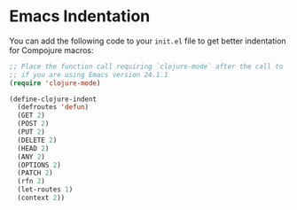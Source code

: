 # Emacs Indentation

You can add the following code to your `init.el` file to get better indentation for Compojure macros:

```lisp
;; Place the function call requiring `clojure-mode` after the call to `package-initialize`
;; if you are using Emacs version 24.1.1
(require 'clojure-mode)

(define-clojure-indent
  (defroutes 'defun)
  (GET 2)
  (POST 2)
  (PUT 2)
  (DELETE 2)
  (HEAD 2)
  (ANY 2)
  (OPTIONS 2)
  (PATCH 2)
  (rfn 2)
  (let-routes 1)
  (context 2))
```
